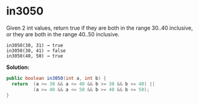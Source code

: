 # in3050

Given 2 int values, return true if they are both in the range 30..40 inclusive, or they are both in the range 40..50 inclusive.

```
in3050(30, 31) → true
in3050(30, 41) → false
in3050(40, 50) → true
```

**Solution:**

```java
public boolean in3050(int a, int b) {
  return  (a >= 30 && a <= 40 && b >= 30 && b <= 40) ||
          (a >= 40 && a <= 50 && b >= 40 && b <= 50);
}
```